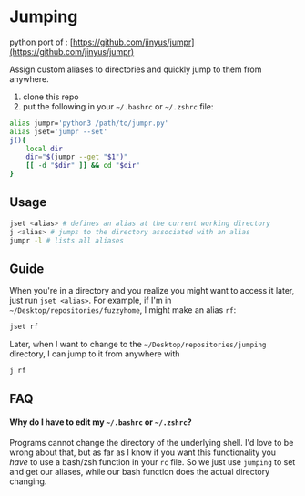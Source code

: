 # Jumping

python port of : [https://github.com/jinyus/jumpr](https://github.com/jinyus/jumpr)

Assign custom aliases to directories and quickly jump to them
from anywhere.

1. clone this repo
2. put the following in your `~/.bashrc` or `~/.zshrc` file:

```sh
alias jumpr='python3 /path/to/jumpr.py'
alias jset='jumpr --set'
j(){
	local dir
	dir="$(jumpr --get "$1")"
	[[ -d "$dir" ]] && cd "$dir"
}
```

## Usage

```sh
jset <alias> # defines an alias at the current working directory
j <alias> # jumps to the directory associated with an alias
jumpr -l # lists all aliases
```

## Guide

When you're in a directory and you realize you might want to
access it later, just run `jset <alias>`. For example, if I'm in
`~/Desktop/repositories/fuzzyhome`, I might make an alias `rf`:

```sh
jset rf
```

Later, when I want to change to the
`~/Desktop/repositories/jumping` directory, I can jump to it from
anywhere with

```sh
j rf
```

## FAQ

#### Why do I have to edit my `~/.bashrc` or `~/.zshrc`?

Programs cannot change the directory of the underlying shell. I'd
love to be wrong about that, but as far as I know if you want
this functionality you _have_ to use a bash/zsh function in your
`rc` file. So we just use `jumping` to set and get our aliases,
while our bash function does the actual directory changing.
